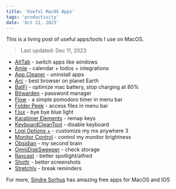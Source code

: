 ```yaml
---
title: 'Useful MacOS Apps'
tags: 'productivity'
date: 'Oct 21, 2023'
---
```


This is a living post of useful apps/tools I use on MacOS.

> Last updated: Dec 11, 2023

- [AltTab](https://alt-tab-macos.netlify.app/) \- switch apps like windows
- [Amie](https://amie.so/) \- calendar + todos + integrations
- [App Cleaner](https://freemacsoft.net/appcleaner/) \- uninstall apps
- [Arc](https://arc.net/) \- best browser on planet Earth
- [BatFi](https://micropixels.gumroad.com/l/batfi) \- optimize mac battery, stop charging at 80%
- [Bitwarden](https://bitwarden.com/) \- password manager
- [Flow](https://flowapp.info/) \- a simple pomodoro timer in menu bar
- [Folder Peek](https://sindresorhus.com/folder-peek) \- access files in menu bar
- [f.lux](https://justgetflux.com/) \- bye bye blue light
- [Karabiner Elements](https://karabiner-elements.pqrs.org/) \- remap keys
- [KeyboardCleanTool](https://folivora.ai/keyboardcleantool) \- disable keyboard
- [Logi Options +](https://www.logitech.com/en-us/software/logi-options-plus.html) \- customize my mx anywhere 3
- [Monitor Control](https://github.com/MonitorControl/MonitorControl#readme) \- control my monitor brightness
- [Obsidian](https://obsidian.md/) \- my second brain
- [OmniDiskSweeper](https://www.omnigroup.com/more) \- check storage
- [Raycast](https://www.raycast.com/) \- better spotlight/alfred
- [Shottr](https://shottr.cc/) \- better screenshots
- [Stretchly](https://hovancik.net/stretchly/) \- break reminders

For more, [Sindre Sorhus](https://sindresorhus.com/apps) has amazing free apps for MacOS and IOS
